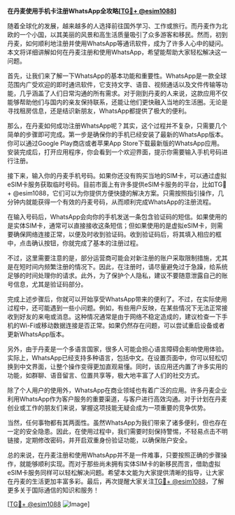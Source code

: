 **在丹麦使用手机卡注册WhatsApp全攻略[[TG💪+ @esim1088](https://t.me/s/esim1088)]**

随着全球化的发展，越来越多的人选择前往国外学习、工作或旅行。而丹麦作为北欧的一个小国，以其美丽的风景和高生活质量吸引了众多游客和移民。然而，初到丹麦，如何顺利地注册并使用WhatsApp等通讯软件，成为了许多人心中的疑问。本文将详细讲解如何在丹麦注册和使用WhatsApp，希望能帮助大家轻松解决这一问题。

首先，让我们来了解一下WhatsApp的基本功能和重要性。WhatsApp是一款全球范围内广受欢迎的即时通讯软件，它支持文字、语音、视频通话以及文件传输等功能，几乎涵盖了人们日常沟通的所有需求。对于刚到丹麦的人来说，这款应用不仅能够帮助他们与国内的亲友保持联系，还能让他们更快融入当地的生活圈。无论是寻找租房信息，还是结识新朋友，WhatsApp都提供了极大的便利。

那么，在丹麦如何成功注册WhatsApp呢？其实，这个过程并不复杂，只需要几个简单的步骤即可完成。第一步是确保你的手机已经安装了最新的WhatsApp版本。你可以通过Google Play商店或者苹果App Store下载最新版的WhatsApp应用。安装完成后，打开应用程序，你会看到一个欢迎界面，提示你需要输入手机号码进行注册。

接下来，输入你的丹麦手机号码。如果你还没有购买当地的SIM卡，可以通过虚拟eSIM卡服务获取临时号码。目前市面上有许多提供eSIM卡服务的平台，比如TG💪+ @esim1088，它们可以为你提供方便快捷的解决方案。只需按照指引操作，几分钟内就能获得一个有效的丹麦号码，从而顺利完成WhatsApp的注册流程。

在输入号码后，WhatsApp会向你的手机发送一条包含验证码的短信。如果使用的是实体SIM卡，通常可以直接接收这条短信；但如果使用的是虚拟eSIM卡，则需要确保网络连接正常，以便及时收到验证码。收到验证码后，将其填入相应的框中，点击确认按钮，你就完成了基本的注册过程。

不过，这里需要注意的是，部分运营商可能会对新注册的账户采取限制措施，尤其是在短时间内频繁注册的情况下。因此，在注册时，请尽量避免过于急躁，给系统足够的时间处理你的请求。此外，为了保护个人隐私，建议不要随意泄露自己的账号信息，尤其是验证码部分。

完成上述步骤后，你就可以开始享受WhatsApp带来的便利了。不过，在实际使用过程中，还可能遇到一些小问题。例如，有些用户反映，在某些情况下无法正常接收到好友的来电或消息。这种情况通常是由于网络不稳定造成的，建议检查一下手机的Wi-Fi或移动数据连接是否正常。如果仍然存在问题，可以尝试重启设备或者更新WhatsApp版本。

另外，由于丹麦是一个多语言国家，很多人可能会担心语言障碍会影响使用体验。实际上，WhatsApp已经支持多种语言，包括中文。在设置页面中，你可以轻松切换到中文界面，让整个操作变得更加直观易懂。同时，该应用还内置了许多实用的功能，如群聊、语音留言、位置共享等，极大地丰富了人们的社交方式。

除了个人用户的使用外，WhatsApp在商业领域也有着广泛的应用。许多丹麦企业利用WhatsApp作为客户服务的重要渠道，与客户进行高效沟通。对于计划在丹麦创业或工作的朋友们来说，掌握这项技能无疑会成为一项重要的竞争优势。

当然，任何事物都有其两面性。虽然WhatsApp为我们带来了诸多便利，但也存在一定的安全隐患。因此，在使用过程中，我们需要时刻保持警惕，不轻易点击不明链接，定期修改密码，并开启双重身份验证功能，以确保账户安全。

总的来说，在丹麦注册和使用WhatsApp并不是一件难事，只要按照正确的步骤操作，就能够顺利实现。而对于那些尚未拥有实体SIM卡的新移民而言，借助虚拟eSIM卡服务同样可以轻松解决问题。希望本文能为大家提供清晰的指导，让大家在丹麦的生活更加丰富多彩。最后，再次提醒大家关注[TG💪+ @esim1088](https://t.me/s/esim1088)，了解更多关于国际通信的知识和服务！

[[TG💪+ @esim1088](https://t.me/s/esim1088) ![Image](https://i.postimg.cc/4NQfJmqS/Snipaste-2025-05-13-00-14-12.png)]